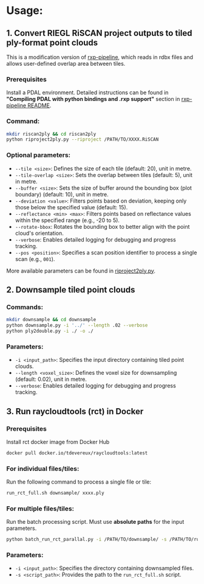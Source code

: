 # Usage:

## 1. Convert RIEGL RiSCAN project outputs to tiled ply-format point clouds

This is a modification version of [rxp-pipeline](https://github.com/philwilkes/rxp-pipeline), which reads in rdbx files and allows user-defined overlap area between tiles.
### Prerequisites
Install a PDAL environment. Detailed instructions can be found in **"Compiling PDAL with python bindings and .rxp support"** section in [rxp-pipeline README](https://github.com/philwilkes/rxp-pipeline/blob/main/README.md).

### Command:
```bash
mkdir riscan2ply && cd riscan2ply
python riproject2ply.py --riproject /PATH/TO/XXXX.RiSCAN
```

### Optional parameters:
- `--tile <size>`: Defines the size of each tile (default: 20), unit in metre.
- `--tile-overlap <size>`: Sets the overlap between tiles (default: 5), unit in metre.
- `--buffer <size>`: Sets the size of buffer around the bounding box (plot boundary) (default: 10), unit in metre.
- `--deviation <value>`: Filters points based on deviation, keeping only those below the specified value (default: 15).
- `--reflectance <min> <max>`: Filters points based on reflectance values within the specified range (e.g., -20 to 5).
- `--rotate-bbox`: Rotates the bounding box to better align with the point cloud's orientation.
- `--verbose`: Enables detailed logging for debugging and progress tracking.
- `--pos <position>`: Specifies a scan position identifier to process a single scan (e.g., `001`).

More available parameters can be found in [riproject2ply.py](https://github.com/wanxinyang/rct-pipeline/blob/main/riproject2ply.py).

## 2. Downsample tiled point clouds

### Commands:
```bash
mkdir downsample && cd downsample
python downsample.py -i '../' --length .02 --verbose
python ply2double.py -i ./ -o ./
```

### Parameters:
- `-i <input_path>`: Specifies the input directory containing tiled point clouds.
- `--length <voxel_size>`: Defines the voxel size for downsampling (default: 0.02), unit in metre.
- `--verbose`: Enables detailed logging for debugging and progress tracking.

## 3. Run raycloudtools (rct) in Docker

### Prerequisites
Install rct docker image from Docker Hub
```bash
docker pull docker.io/tdevereux/raycloudtools:latest
```

### For individual files/tiles:
Run the following command to process a single file or tile:
```bash
run_rct_full.sh downsample/ xxxx.ply
```

### For multiple files/tiles:
Run the batch processing script. Must use **absolute paths** for the input parameters.
```bash
python batch_run_rct_parallal.py -i /PATH/TO/downsample/ -s /PATH/TO/run_rct_full.sh
```

### Parameters:
- `-i <input_path>`: Specifies the directory containing downsampled files.
- `-s <script_path>`: Provides the path to the `run_rct_full.sh` script.
